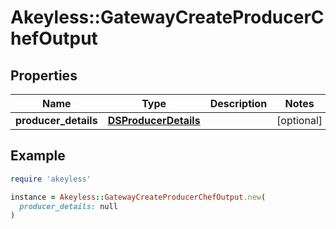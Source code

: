 # Akeyless::GatewayCreateProducerChefOutput

## Properties

| Name | Type | Description | Notes |
| ---- | ---- | ----------- | ----- |
| **producer_details** | [**DSProducerDetails**](DSProducerDetails.md) |  | [optional] |

## Example

```ruby
require 'akeyless'

instance = Akeyless::GatewayCreateProducerChefOutput.new(
  producer_details: null
)
```

